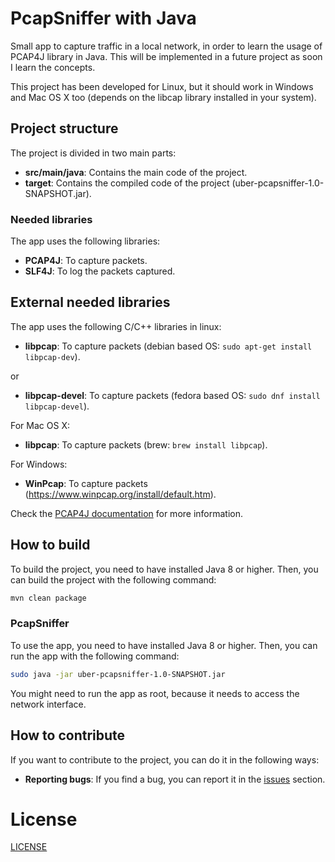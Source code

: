 # PcapSniffer with Java

Small app to capture traffic in a local network, in order to learn the usage of PCAP4J library in Java. This will be implemented in a future project as soon I learn the concepts.

This project has been developed for Linux, but it should work in Windows and Mac OS X too (depends on the libcap library installed in your system).

## Project structure

The project is divided in two main parts:

* **src/main/java**: Contains the main code of the project.
* **target**: Contains the compiled code of the project (uber-pcapsniffer-1.0-SNAPSHOT.jar).

### Needed libraries

The app uses the following libraries:

* **PCAP4J**: To capture packets.
* **SLF4J**: To log the packets captured.

## External needed libraries

The app uses the following C/C++ libraries in linux:

* **libpcap**: To capture packets (debian based OS: `sudo apt-get install libpcap-dev`).

or

* **libpcap-devel**: To capture packets (fedora based OS: `sudo dnf install libpcap-devel`).

For Mac OS X:

* **libpcap**: To capture packets (brew: `brew install libpcap`).

For Windows:

* **WinPcap**: To capture packets (https://www.winpcap.org/install/default.htm).

Check the [PCAP4J documentation](https://www.pcap4j.org/) for more information.


## How to build

To build the project, you need to have installed Java 8 or higher. Then, you can build the project with the following command:

```bash
mvn clean package
```

### PcapSniffer

To use the app, you need to have installed Java 8 or higher. Then, you can run the app with the following command:

```bash
sudo java -jar uber-pcapsniffer-1.0-SNAPSHOT.jar
```

You might need to run the app as root, because it needs to access the network interface.

## How to contribute

If you want to contribute to the project, you can do it in the following ways:

* **Reporting bugs**: If you find a bug, you can report it in the [issues]() section.


# License
[LICENSE](/LICENSE)
